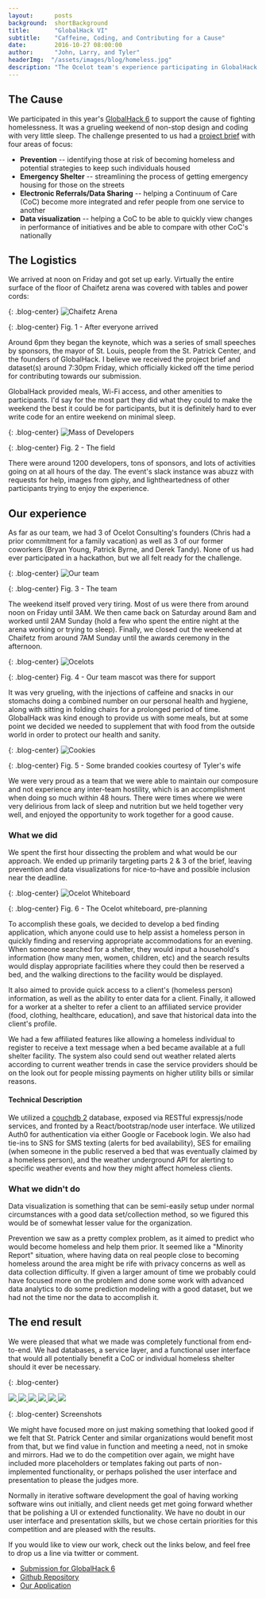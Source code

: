 ```yaml
---
layout:      posts
background:  shortBackground
title:       "GlobalHack VI"
subtitle:    "Caffeine, Coding, and Contributing for a Cause"
date:        2016-10-27 08:00:00
author:      "John, Larry, and Tyler"
headerImg:  "/assets/images/blog/homeless.jpg"
description: "The Ocelot team's experience participating in GlobalHack 6 (for St. Patrick's Center in St. Louis)"
---
```


## The Cause

We participated in this year's [GlobalHack 6](https://globalhack.org/globalhack-vi/) to support the cause of fighting homelessness.  It was a grueling weekend of non-stop design and coding with very little sleep. The challenge presented to us had a [project brief](https://drive.google.com/drive/folders/0B2mfdDRureR9Yk8wSk9MX1ZCME0) with four areas of focus:

* **Prevention** -- identifying those at risk of becoming homeless and potential strategies to keep such individuals housed
* **Emergency Shelter** -- streamlining the process of getting emergency housing for those on the streets
* **Electronic Referrals/Data Sharing** -- helping a Continuum of Care (CoC) become more integrated and refer people from one service to another
* **Data visualization** -- helping a CoC to be able to quickly view changes in performance of initiatives and be able to compare with other CoC's nationally

## The Logistics

We arrived at noon on Friday and got set up early.  Virtually the entire surface of the floor of Chaifetz arena was covered with tables and power cords:

{: .blog-center}
![Chaifetz Arena](/assets/images/blog/2016-10-27-global-hack-6/chaifetz.jpg)

{: .blog-center}
Fig. 1 - After everyone arrived

Around 6pm they began the keynote, which was a series of small speeches by sponsors, the mayor of St. Louis, people from the St. Patrick Center, and the founders of GlobalHack. I believe we received the project brief and dataset(s) around 7:30pm Friday, which officially kicked off the time period for contributing towards our submission.

GlobalHack provided meals, Wi-Fi access, and other amenities to participants. I'd say for the most part they did what they could to make the weekend the best it could be for participants, but it is definitely hard to ever write code for an entire weekend on minimal sleep.

{: .blog-center}
![Mass of Developers](/assets/images/blog/2016-10-27-global-hack-6/dev_mass.jpg)

{: .blog-center}
Fig. 2 - The field

There were around 1200 developers, tons of sponsors, and lots of activities going on at all hours of the day. The event's slack instance was abuzz with requests for help, images from giphy, and lightheartedness of other participants trying to enjoy the experience.

## Our experience

As far as our team, we had 3 of Ocelot Consulting's founders (Chris had a prior commitment for a family vacation) as well as 3 of our former coworkers (Bryan Young, Patrick Byrne, and Derek Tandy). None of us had ever participated in a hackathon, but we all felt ready for the challenge.

{: .blog-center}
![Our team](/assets/images/blog/2016-10-27-global-hack-6/team.jpg)

{: .blog-center}
Fig. 3 - The team

The weekend itself proved very tiring. Most of us were there from around noon on Friday until 3AM. We then came back on Saturday around 8am and worked until 2AM Sunday (hold a few who spent the entire night at the arena working or trying to sleep). Finally, we closed out the weekend at Chaifetz from around 7AM Sunday until the awards ceremony in the afternoon.

{: .blog-center}
![Ocelots](/assets/images/blog/2016-10-27-global-hack-6/ocelot.jpg)

{: .blog-center}
Fig. 4 - Our team mascot was there for support

It was very grueling, with the injections of caffeine and snacks in our stomachs doing a combined number on our personal health and hygiene, along with sitting in folding chairs for a prolonged period of time. GlobalHack was kind enough to provide us with some meals, but at some point we decided we needed to supplement that with food from the outside world in order to protect our health and sanity.

{: .blog-center}
![Cookies](/assets/images/blog/2016-10-27-global-hack-6/cookies.jpg)

{: .blog-center}
Fig. 5 - Some branded cookies courtesy of Tyler's wife

We were very proud as a team that we were able to maintain our composure and not experience any inter-team hostility, which is an accomplishment when doing so much within 48 hours. There were times where we were very delirious from lack of sleep and nutrition but we held together very well, and enjoyed the opportunity to work together for a good cause.

### What we did

We spent the first hour dissecting the problem and what would be our approach. We ended up primarily targeting parts 2 & 3 of the brief, leaving prevention and data visualizations for nice-to-have and possible inclusion near the deadline.

{: .blog-center}
![Ocelot Whiteboard](/assets/images/blog/2016-10-27-global-hack-6/whiteboard.jpg)

{: .blog-center}
Fig. 6 - The Ocelot whiteboard, pre-planning

To accomplish these goals, we decided to develop a bed finding application, which anyone could use to help assist a homeless person in quickly finding and reserving appropriate accommodations for an evening. When someone searched for a shelter, they would input a household's information (how many men, women, children, etc) and the search results would display appropriate facilities where they could then be reserved a bed, and the walking directions to the facility would be displayed.

It also aimed to provide quick access to a client's (homeless person) information, as well as the ability to enter data for a client. Finally, it allowed for a worker at a shelter to refer a client to an affiliated service provider (food, clothing, healthcare, education), and save that historical data into the client's profile.

We had a few affiliated features like allowing a homeless individual to register to receive a text message when a bed became available at a full shelter facility. The system also could send out weather related alerts according to current weather trends in case the service providers should be on the look out for people missing payments on higher utility bills or similar reasons.

#### Technical Description

We utilized a [couchdb 2](http://couchdb.apache.org/) database, exposed via RESTful expressjs/node services, and fronted by a React/bootstrap/node user interface. We utilized Auth0 for authentication via either Google or Facebook login. We also had tie-ins to SNS for SMS texting (alerts for bed availability), SES for emailing (when someone in the public reserved a bed that was eventually claimed by a homeless person), and the weather underground API for alerting to specific weather events and how they might affect homeless clients.

### What we didn't do

Data visualization is something that can be semi-easily setup under normal circumstances with a good data set/collection method, so we figured this would be of somewhat lesser value for the organization.

Prevention we saw as a pretty complex problem, as it aimed to predict who would become homeless and help them prior. It seemed like a "Minority Report" situation, where having data on real people close to becoming homeless around the area might be rife with privacy concerns as well as data collection difficulty. If given a larger amount of time we probably could have focused more on the problem and done some work with advanced data analytics to do some prediction modeling with a good dataset, but we had not the time nor the data to accomplish it.

## The end result

We were pleased that what we made was completely functional from end-to-end. We had databases, a service layer, and a functional user interface that would all potentially benefit a CoC or individual homeless shelter should it ever be necessary.

{: .blog-center}
<div class='globalhack-screenshots'>
    <a href="/assets/images/blog/2016-10-27-global-hack-6/screenshots/home.png" data-lightbox="screenshots" data-title="Main Menu">
    <img src="/assets/images/blog/2016-10-27-global-hack-6/screenshots/home.png">
    </a>
    <a href="/assets/images/blog/2016-10-27-global-hack-6/screenshots/main_menu.png" data-lightbox="screenshots" data-title="Main Menu">
    <img src="/assets/images/blog/2016-10-27-global-hack-6/screenshots/main_menu.png">
    </a>
    <a href="/assets/images/blog/2016-10-27-global-hack-6/screenshots/find_beds.png" data-lightbox="screenshots" data-title="Main Menu">
    <img src="/assets/images/blog/2016-10-27-global-hack-6/screenshots/find_beds.png">
    </a>
    <a href="/assets/images/blog/2016-10-27-global-hack-6/screenshots/register.png" data-lightbox="screenshots" data-title="Main Menu">
    <img src="/assets/images/blog/2016-10-27-global-hack-6/screenshots/register.png">
    </a>
    <a href="/assets/images/blog/2016-10-27-global-hack-6/screenshots/client_history.png" data-lightbox="screenshots" data-title="Main Menu">
    <img src="/assets/images/blog/2016-10-27-global-hack-6/screenshots/client_history.png">
    </a>
    <a href="/assets/images/blog/2016-10-27-global-hack-6/screenshots/shelter.png" data-lightbox="screenshots" data-title="Main Menu">
    <img src="/assets/images/blog/2016-10-27-global-hack-6/screenshots/shelter.png">
    </a>
</div>

{: .blog-center}
Screenshots

We might have focused more on just making something that looked good if we felt that St. Patrick Center and similar organizations would benefit most from that, but we find value in function and meeting a need, not in smoke and mirrors. Had we to do the competition over again, we might have included more placeholders or templates faking out parts of non-implemented functionality, or perhaps polished the user interface and presentation to please the judges more.

Normally in iterative software development the goal of having working software wins out initially, and client needs get met going forward whether that be polishing a UI or extended functionality. We have no doubt in our user interface and presentation skills, but we chose certain priorities for this competition and are pleased with the results.

If you would like to view our work, check out the links below, and feel free to drop us a line via twitter or comment.

* [Submission for GlobalHack 6](https://devpost.com/software/ocelot-consulting-s-global-hack-6-project)
* [Github Repository](https://github.com/ocelotconsulting/global-hack-6/tree/1.0)
* [Our Application](https://gh6.ocelotconsulting.com/)
